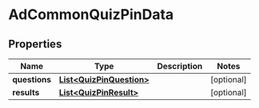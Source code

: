 

# AdCommonQuizPinData

## Properties

Name | Type | Description | Notes
------------ | ------------- | ------------- | -------------
**questions** | [**List&lt;QuizPinQuestion&gt;**](QuizPinQuestion.md) |  |  [optional]
**results** | [**List&lt;QuizPinResult&gt;**](QuizPinResult.md) |  |  [optional]




